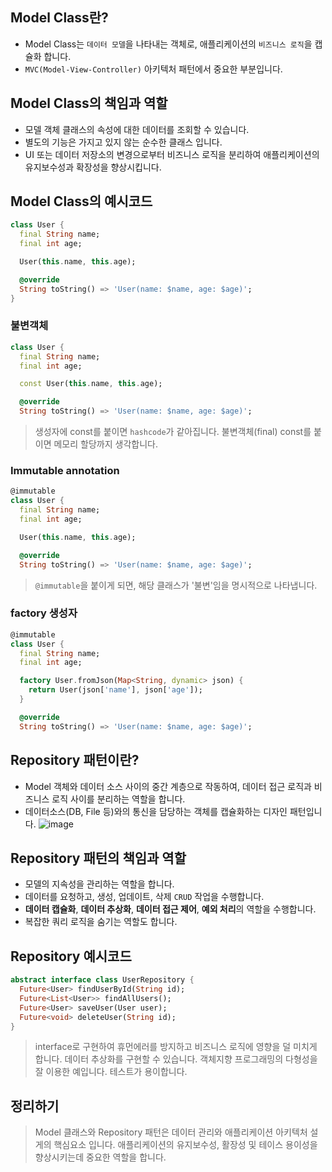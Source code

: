 ## Model Class란?
- Model Class는 `데이터 모델`을 나타내는 객체로, 애플리케이션의 `비즈니스 로직`을 캡슐화 합니다.
- `MVC(Model-View-Controller)` 아키텍처 패턴에서 중요한 부분입니다.

## Model Class의 책임과 역할
- 모델 객체 클래스의 속성에 대한 데이터를 조회할 수 있습니다.
- 별도의 기능은 가지고 있지 않는 순수한 클래스 입니다.
- UI 또는 데이터 저장소의 변경으로부터 비즈니스 로직을 분리하여 애플리케이션의 유지보수성과 확장성을 향상시킵니다.

## Model Class의 예시코드
```dart
class User {
  final String name;
  final int age;

  User(this.name, this.age);

  @override
  String toString() => 'User(name: $name, age: $age)';
}
```
### 불변객체
```dart
class User {
  final String name;
  final int age;

  const User(this.name, this.age);

  @override
  String toString() => 'User(name: $name, age: $age)';
```
>생성자에 const를 붙이면 `hashcode`가 같아집니다.
>불변객체(final) const를 붙이면 메모리 할당까지 생각합니다.
### Immutable annotation
```dart
@immutable
class User {
  final String name;
  final int age;

  User(this.name, this.age);

  @override
  String toString() => 'User(name: $name, age: $age)';
```
>`@immutable`을 붙이게 되면, 해당 클래스가 '불변'임을 명시적으로 나타냅니다.

### factory 생성자
```dart
@immutable
class User {
  final String name;
  final int age;

  factory User.fromJson(Map<String, dynamic> json) {
    return User(json['name'], json['age']);
  }

  @override
  String toString() => 'User(name: $name, age: $age)';
```

## Repository 패턴이란?
- Model 객체와 데이터 소스 사이의 중간 계층으로 작동하여, 데이터 접근 로직과 비즈니스 로직 사이를 분리하는 역할을 합니다.
- 데이터소스(DB, File 등)와의 통신을 담당하는 객체를 캡슐화하는 디자인 패턴입니다.
![image](https://github.com/david-s-kim/TIL/assets/129301549/74bc8b28-853b-4236-9d77-3b2f69eaa3a5)

## Repository 패턴의 책임과 역할
- 모델의 지속성을 관리하는 역할을 합니다.
- 데이터를 요청하고, 생성, 업데이트, 삭제 `CRUD` 작업을 수행합니다.
- **데이터 캡슐화**, **데이터 추상화**, **데이터 접근 제어**, **예외 처리**의 역할을 수행합니다.
- 복잡한 쿼리 로직을 숨기는 역할도 합니다.

## Repository 예시코드
```dart
abstract interface class UserRepository {
  Future<User> findUserById(String id);
  Future<List<User>> findAllUsers();
  Future<User> saveUser(User user);
  Future<void> deleteUser(String id);
}
```
>interface로 구현하여 휴먼에러를 방지하고 비즈니스 로직에 영향을 덜 미치게 합니다.
>데이터 추상화를 구현할 수 있습니다.
>객체지향 프로그래밍의 다형성을 잘 이용한 예입니다.
>테스트가 용이합니다.

## 정리하기
>Model 클래스와 Repository 패턴은 데이터 관리와 애플리케이션 아키텍처 설게의 핵심요소 입니다.
>애플리케이션의 유지보수성, 활장성 및 테이스 용이성을 향상시키는데 중요한 역할을 합니다.
